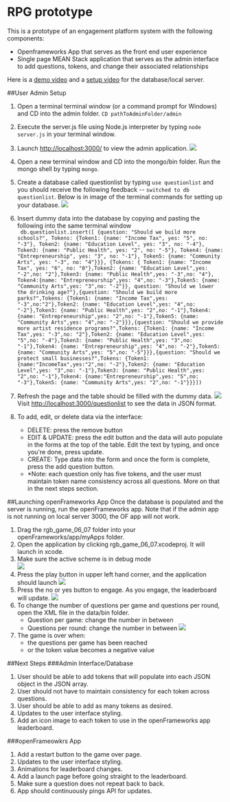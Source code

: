 # RPG prototype
This is a prototype of an engagement platform system with the following components:

* Openframeworks App that serves as the front end user experience
* Single page MEAN Stack  application that serves as the admin interface to add questions, tokens, and change their associated relationships

Here is a [demo video](https://youtu.be/qvVgo2Sz5Z4) and a [setup video](https://youtu.be/N1ly8BVIuso) for the database/local server.

##User Admin Setup

1. Open a terminal terminal window (or a command prompt for Windows) and CD into the admin folder. ```CD pathToAdminFolder/admin```
2. Execute the server.js file using Node.js interpreter by typing ```node server.js``` in your terminal window.
3. Launch [http://localhost:3000/](http://localhost:3000/) to view the admin application. ![](images/admin_launch.png)
4. Open a new terminal window and CD into the mongo/bin folder. Run the mongo shell by typing ```mongo```.
5. Create a database called questionlist by typing ```use questionlist``` and you should receive the following feedback -- ```switched to db questionlist```. Below is in image of the terminal commands for setting up your database. ![](images/mongodb_launch.png)
6. Insert dummy data into the database by copying and pasting the following into the same terminal window <br> ```
db.questionlist.insert([
{question: "Should we build more schools?", Tokens: {Token1: {name: "Income Tax", yes: "5", no: "-3"}, Token2: {name: "Education Level", yes: "3", no: "-4"}, Token3: {name: "Public Health", yes: "2", no: "-5"}, Token4: {name: "Entrepreneurship", yes: "3", no: "-1"}, Token5: {name: "Community Arts", yes: "-3", no: "4"}}}, {Tokens: {
Token1: {name: "Income Tax", yes: "6", no: "0"},Token2: {name: "Education Level",yes: "-2",no: "2"},Token3: {name: "Public Health",yes: "-3",no: "4"}, Token4:{name: "Entrepreneurship",yes: "4",no: "-3"},Token5: {name: "Community Arts",yes: "3",no: "-2"}},
question: "Should we lower the drinking age?"},{question: "Should we build more parks?",Tokens: {Token1: {name: "Income Tax",yes: "-3",no:"2"},Token2: {name: "Education Level",yes: "4",no: "-2"},Token3: {name: "Public Health",yes: "2",no: "-1"},Token4: {name: "Entrepreneurship",yes: "2",no: "-1"},Token5: {name: "Community Arts",yes: "4",no: "-2"}}},{question: "Should we provide more artist residence programs?",Tokens: {Token1: {name: "Income Tax",yes: "-3",no: "2"},Token2: {name: "Education Level",yes: "5",no: "-4"},Token3: {name: "Public Health",yes: "3",no: "-1"},Token4: {name: "Entrepreneurship",yes: "4",no: "-2"},Token5: {name: "Community Arts",yes: "5",no: "-5"}}},{question: "Should we protect small businesses?",Tokens: {Token1: {name:"IncomeTax",yes:"2",no: "-2"},Token2: {name: "Education Level",yes: "3",no: "-1"},Token3: {name: "Public Health",yes: "2",no: "-1"},Token4: {name:"Entrepreneurship",yes: "5",no: "-3"},Token5: {name: "Community Arts",yes: "2",no: "-1"}}}])```

7. Refresh the page and the table should be filled with the dummy data. ![](images/admin_data.png) Visit [http://localhost:3000/questionlist](http://localhost:3000/questionlist) to see the data in JSON format.

8. To add, edit, or delete data via the interface:
	* DELETE: press the remove button
	* EDIT & UPDATE: press the edit button and the data will auto populate in the forms at the top of the table. Edit the text by typing, and once you're done, press update. 
	* CREATE: Type data into the form and once the form is complete, press the add question button. 
	* *Note: each question only has five tokens, and the user must maintain token name consistency across all questions. More on that in the next steps section. 


##Launching openFrameworks App
Once the database is populated and the server is running, run the openFrameworks app. Note that if the admin app is not running on local server 3000, the OF app will not work. 

1. Drag the rgb\_game\_06\_07 folder into your openFrameworks/app/myApps folder.
2. Open the application by clicking rgb\_game\_06\_07.xcodeproj. It will launch in xcode. 
3. Make sure the active scheme is in debug mode <br> ![](images/of_debug.png)
4. Press the play button in upper left hand corner, and the application should launch ![](images/of_launch.png)
5. Press the no or yes button to engage. As you engage, the leaderboard will update. ![](images/of_engage.png)
6. To change the number of questions per game and questions per round, open the XML file in the data/bin folder.
	* Question per game: change the number in between <QUESTIONS></QUESTIONS>
	* Questions per round: change the number in between <ROUND></ROUND> ![](images/of_config.png)
7.  The game is over when:
	* the questions per game has been reached
	* or the token value becomes a negative value

##Next Steps
###Admin Interface/Database
1. User should be able to add tokens that will populate into each JSON object in the JSON array.
2. User should not have to maintain consistency for each token across questions.
3. User should be able to add as many tokens as desired. 
4. Updates to the user interface styling.
5. Add an icon image to each token to use in the openFrameworks app leaderboard. 

###openFrameowkrs App
1. Add a restart button to the game over page.
2. Updates to the user interface styling.
3. Animations for leaderboard changes.
4. Add a launch page before going straight to the leaderboard. 
5. Make sure a question does not repeat back to back. 
6. App should continuously pings API for updates. 